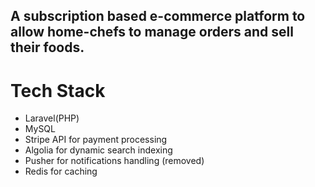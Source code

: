 ## A subscription based e-commerce platform to allow home-chefs to manage orders and sell their foods.

# Tech Stack
- Laravel(PHP)
- MySQL
- Stripe API for payment processing
- Algolia for dynamic search indexing
- Pusher for notifications handling (removed)
- Redis for caching
